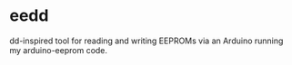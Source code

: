 eedd
====

dd-inspired tool for reading and writing EEPROMs via an Arduino running my arduino-eeprom code.
